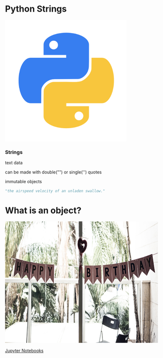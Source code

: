 # Python Strings

<img class="fragment" src="../images/Python-logo.png" width="400" height="400">



### Strings

text data <!-- .element: class="fragment" data-fragment-index="1" -->

can be made with double("") or single('') quotes <!-- .element: class="fragment" data-fragment-index="2" -->

immutable objects <!-- .element: class="fragment" data-fragment-index="3" -->


```python
"the airspeed velocity of an unladen swallow."
```



# What is an object?

<img class="fragment" src="string.jpg" width="600" height="400">



[Jupyter Notebooks](http://localhost:8888/notebooks/Desktop/intro_python/05_strings.ipynb)